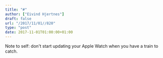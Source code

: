 ```yaml
---
title: "#"
author: ["Eivind Hjertnes"]
draft: false
url: "/2017/11/01//820"
type: "post"
date: 2017-11-01T01:00:00+01:00
---
```


Note to self: don't start updating your Apple Watch when you have a
train to catch.
